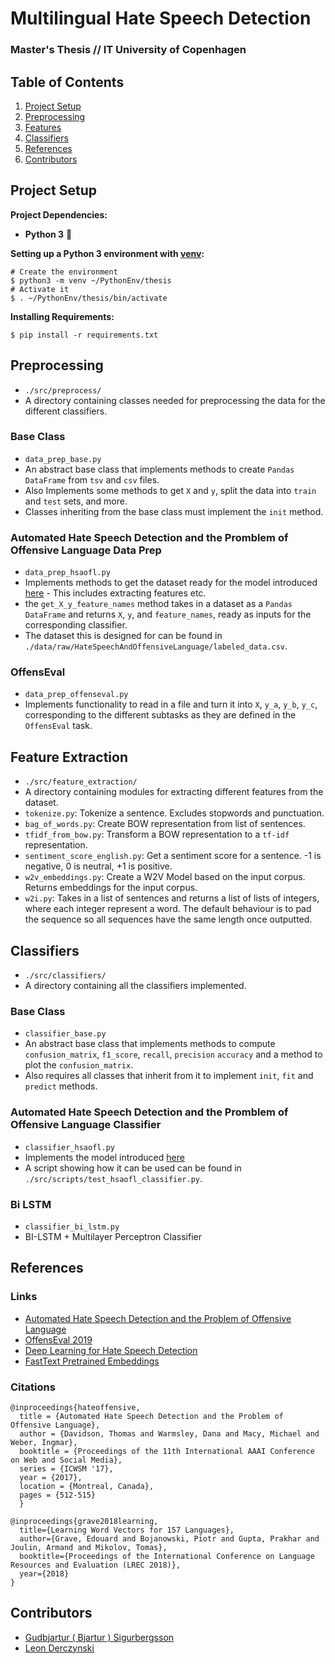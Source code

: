 # Multilingual Hate Speech Detection 
### Master's Thesis // IT University of Copenhagen 

## Table of Contents

1. [Project Setup](#project-setup)
2. [Preprocessing](#preprocessing)
3. [Features](#feature-extraction)
4. [Classifiers](#classifiers)
4. [References](#references)
5. [Contributors](#contributors)

## Project Setup 
**Project Dependencies:**
- **Python 3** :snake:

**Setting up a Python 3 environment with [venv](https://docs.python.org/3/library/venv.html#module-venv):**
```console
# Create the environment
$ python3 -m venv ~/PythonEnv/thesis
# Activate it 
$ . ~/PythonEnv/thesis/bin/activate
```

**Installing Requirements:**
```console
$ pip install -r requirements.txt
```

## Preprocessing
- `./src/preprocess/`
- A directory containing classes needed for preprocessing the data for the different classifiers.

### Base Class
- `data_prep_base.py` 
- An abstract base class that implements methods to create `Pandas` `DataFrame` from `tsv` and `csv` files. 
- Also Implements some methods to get `X` and `y`, split the data into `train` and `test` sets, and more. 
- Classes inheriting from the base class must implement the `init` method. 

### Automated Hate Speech Detection and the Promblem of Offensive Language Data Prep
- `data_prep_hsaofl.py` 
- Implements methods to get the dataset ready for the model introduced [here](https://github.com/t-davidson/hate-speech-and-offensive-language/blob/master/src/Automated%20Hate%20Speech%20Detection%20and%20the%20Problem%20of%20Offensive%20Language.ipynb) - This includes extracting features etc. 
- the `get_X_y_feature_names` method takes in a dataset as a `Pandas` `DataFrame` and returns `X`, `y`, and `feature_names`, ready as inputs for the corresponding classifier.
- The dataset this is designed for can be found in `./data/raw/HateSpeechAndOffensiveLanguage/labeled_data.csv`.

### OffensEval
- `data_prep_offenseval.py`
- Implements functionality to read in a file and turn it into `X`, `y_a`, `y_b`, `y_c`, corresponding to the different subtasks as they are defined in the `OffensEval` task. 

## Feature Extraction
- `./src/feature_extraction/`
- A directory containing modules for extracting different features from the dataset.
- `tokenize.py`: Tokenize a sentence. Excludes stopwords and punctuation. 
- `bag_of_words.py`: Create BOW representation from list of sentences. 
- `tfidf_from_bow.py`: Transform a BOW representation to a `tf-idf` representation. 
- `sentiment_score_english.py`: Get a sentiment score for a sentence. -1 is negative, 0 is neutral, +1 is positive. 
- `w2v_embeddings.py`: Create a W2V Model based on the input corpus. Returns embeddings for the input corpus. 
- `w2i.py`: Takes in a list of sentences and returns a list of lists of integers, where each
integer represent a word. The default behaviour is to pad the sequence so all sequences 
have the same length once outputted. 

## Classifiers
- `./src/classifiers/`
- A directory containing all the classifiers implemented. 

### Base Class
- `classifier_base.py`
- An abstract base class that implements methods to compute `confusion_matrix`, `f1_score`, `recall`, `precision` `accuracy` and a method to plot the `confusion_matrix`. 
- Also requires all classes that inherit from it to implement `init`, `fit` and `predict` methods. 

### Automated Hate Speech Detection and the Promblem of Offensive Language Classifier
- `classifier_hsaofl.py` 
- Implements the model introduced [here](https://github.com/t-davidson/hate-speech-and-offensive-language/blob/master/src/Automated%20Hate%20Speech%20Detection%20and%20the%20Problem%20of%20Offensive%20Language.ipynb)
- A script showing how it can be used can be found in `./src/scripts/test_hsaofl_classifier.py`.

### Bi LSTM
- `classifier_bi_lstm.py`
- BI-LSTM + Multilayer Perceptron Classifier

## References 

### Links
- [Automated Hate Speech Detection and the Problem of Offensive Language](https://github.com/t-davidson/hate-speech-and-offensive-language/)
- [OffensEval 2019 ](https://competitions.codalab.org/competitions/20011#learn_the_details)
- [Deep Learning for Hate Speech Detection](https://github.com/pinkeshbadjatiya/twitter-hatespeech)
- [FastText Pretrained Embeddings](https://fasttext.cc/docs/en/crawl-vectors.html)

### Citations
```
@inproceedings{hateoffensive,
  title = {Automated Hate Speech Detection and the Problem of Offensive Language},
  author = {Davidson, Thomas and Warmsley, Dana and Macy, Michael and Weber, Ingmar}, 
  booktitle = {Proceedings of the 11th International AAAI Conference on Web and Social Media},
  series = {ICWSM '17},
  year = {2017},
  location = {Montreal, Canada},
  pages = {512-515}
  }
```
```
@inproceedings{grave2018learning,
  title={Learning Word Vectors for 157 Languages},
  author={Grave, Edouard and Bojanowski, Piotr and Gupta, Prakhar and Joulin, Armand and Mikolov, Tomas},
  booktitle={Proceedings of the International Conference on Language Resources and Evaluation (LREC 2018)},
  year={2018}
}
```

## Contributors 

- [Gudbjartur ( Bjartur ) Sigurbergsson](sigurberg.son@gmail.com)
- [Leon Derczynski](ld@itu.dk) 